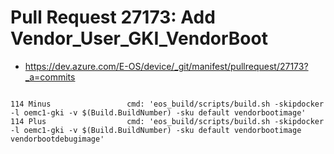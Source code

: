 # Pull Request 27173: Add Vendor_User_GKI_VendorBoot
- https://dev.azure.com/E-OS/device/_git/manifest/pullrequest/27173?_a=commits
```

114 Minus		          cmd: 'eos_build/scripts/build.sh -skipdocker -l oemc1-gki -v $(Build.BuildNumber) -sku default vendorbootimage'
114 Plus		          cmd: 'eos_build/scripts/build.sh -skipdocker -l oemc1-gki -v $(Build.BuildNumber) -sku default vendorbootimage vendorbootdebugimage'
```